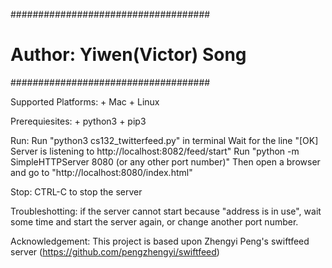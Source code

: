 ####################################
#    Author: Yiwen(Victor) Song    #
####################################

Supported Platforms:
	+ Mac
	+ Linux

Prerequiesites:
	+ python3
	+ pip3

Run:
		Run "python3 cs132_twitterfeed.py" in terminal
		Wait for the line "[OK] Server is listening to http://localhost:8082/feed/start"
    Run "python -m SimpleHTTPServer 8080 (or any other port number)"
    Then open a browser and go to "http://localhost:8080/index.html"

Stop:
	CTRL-C to stop the server

Troubleshotting:
	if the server cannot start because "address is in use", wait some time and start the server again, or change another port number.

Acknowledgement:
  This project is based upon Zhengyi Peng's swiftfeed server (https://github.com/pengzhengyi/swiftfeed)
  
